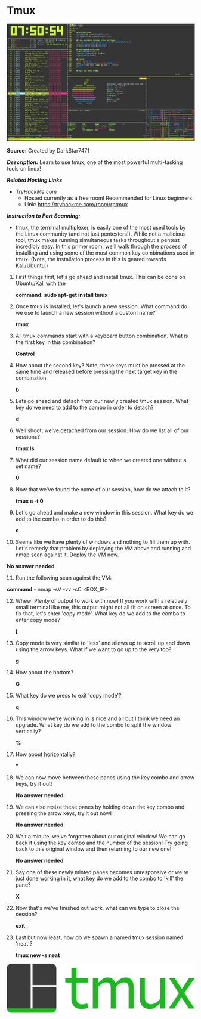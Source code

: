 # Tmux

![alt text](https://github.com/kashyap-source/Try-Hack-Me/blob/master/Linux/tmux/Image/Ik46pbb.png)

**Source:** Created by  DarkStar7471

***Description:***
   Learn to use tmux, one of the most powerful multi-tasking tools on linux!

***Related Hosting Links***

- *TryHackMe.com*
  - Hosted currently as a free room! Recommended for  Linux beginners.
  - Link: https://tryhackme.com/room/rptmux
  
 ***Instruction to Port Scanning:***
 - tmux, the terminal multiplexer, is easily one of the most used tools by the Linux community (and not just pentesters!). While not a malicious tool, tmux makes running simultaneous tasks throughout a pentest incredibly easy. In this primer room, we'll walk through the process of installing and using some of the most common key combinations used in tmux. (Note, the installation process in this is geared towards Kali/Ubuntu.)

1) First things first, let's go ahead and install tmux. This can be done on Ubuntu/Kali with the 

    **command: sudo apt-get install tmux**

2) Once tmux is installed, let's launch a new session. What command do we use to launch a new session without a custom name?

    **tmux**

3) All tmux commands start with a keyboard button combination. What is the first key in this combination?

    **Control**

4) How about the second key? Note, these keys must be pressed at the same time and released before pressing the next target key in the combination. 

    **b**

5) Lets go ahead and detach from our newly created tmux session. What key do we need to add to the combo in order to detach?

    **d**

6) Well shoot, we've detached from our session. How do we list all of our sessions?

   **tmux ls**

7) What did our session name default to when we created one without a set name?

   **0**

8) Now that we've found the name of our session, how do we attach to it?

   **tmux a -t 0**

9) Let's go ahead and make a new window in this session. What key do we add to the combo in order to do this?

   **c**

10) Seems like we have plenty of windows and nothing to fill them up with. Let's remedy that problem by deploying the VM above and running and nmap scan against it. Deploy the VM now.

   **No answer needed**

11) Run the following scan against the VM:

   **command**
       - nmap -sV -vv -sC <BOX_IP>

12) Whew! Plenty of output to work with now! If you work with a relatively small terminal like me, this output might not all fit on screen at once. To fix that, let's enter 'copy mode'. What key do we add to the combo to enter copy mode?

    **[**

13)  Copy mode is very similar to 'less' and allows up to scroll up and down using the arrow keys. What if we want to go up to the very top?

      **g**

14) How about the bottom?

     **G**

15) What key do we press to exit 'copy mode'?

     **q**

16) This window we're working in is nice and all but I think we need an upgrade. What key do we add to the combo to split the window vertically?

     **%**

17) How about horizontally?

      **"**

18) We can now move between these panes using the key combo and arrow keys, try it out!

     **No answer needed**

19) We can also resize these panes by holding down the key combo and pressing the arrow keys, try it out now! 

     **No answer needed**

20) Wait a minute, we've forgotten about our original window! We can go back it using the key combo and the number of the session! Try going back to this original window and then returning to our new one!

     **No answer needed**

21) Say one of these newly minted panes becomes unresponsive or we're just done working in it, what key do we add to the combo to 'kill' the pane?

     **X**

22) Now that's we've finished out work, what can we type to close the session?

      **exit**

23) Last but now least, how do we spawn a named tmux session named 'neat'?

      **tmux new -s neat**
   
   
![alt text](https://github.com/kashyap-source/Try-Hack-Me/blob/master/Linux/tmux/Image/GYktm26.png)   






